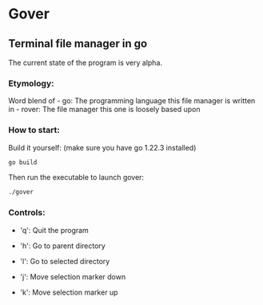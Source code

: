 # Gover
## Terminal file manager in go
The current state of the program is very alpha.

### Etymology:
Word blend of
    - go: The programming language this file manager is written in
    - rover: The file manager this one is loosely based upon

### How to start:
Build it yourself: (make sure you have go 1.22.3 installed)
```bash
go build
```
Then run the executable to launch gover:
```bash
./gover
```

### Controls:
- 'q':  Quit the program

- 'h':  Go to parent directory
- 'l':  Go to selected directory
- 'j':  Move selection marker down
- 'k':  Move selection marker up


